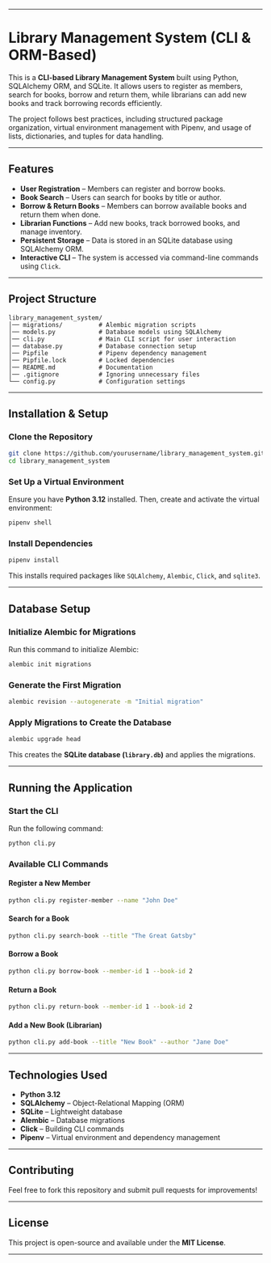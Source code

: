 
---

# Library Management System (CLI & ORM-Based)

This is a **CLI-based Library Management System** built using Python, SQLAlchemy ORM, and SQLite. It allows users to register as members, search for books, borrow and return them, while librarians can add new books and track borrowing records efficiently.  

The project follows best practices, including structured package organization, virtual environment management with Pipenv, and usage of lists, dictionaries, and tuples for data handling.

---

## Features

- **User Registration** – Members can register and borrow books.  
- **Book Search** – Users can search for books by title or author.  
- **Borrow & Return Books** – Members can borrow available books and return them when done.  
- **Librarian Functions** – Add new books, track borrowed books, and manage inventory.  
- **Persistent Storage** – Data is stored in an SQLite database using SQLAlchemy ORM.  
- **Interactive CLI** – The system is accessed via command-line commands using `Click`.  

---

## Project Structure  

```
library_management_system/
│── migrations/          # Alembic migration scripts
│── models.py            # Database models using SQLAlchemy
│── cli.py               # Main CLI script for user interaction
│── database.py          # Database connection setup
│── Pipfile              # Pipenv dependency management
│── Pipfile.lock         # Locked dependencies
│── README.md            # Documentation
│── .gitignore           # Ignoring unnecessary files
└── config.py            # Configuration settings
```

---

## Installation & Setup  

### Clone the Repository  

```sh
git clone https://github.com/yourusername/library_management_system.git
cd library_management_system
```

### Set Up a Virtual Environment  

Ensure you have **Python 3.12** installed. Then, create and activate the virtual environment:

```sh
pipenv shell
```

### Install Dependencies  

```sh
pipenv install
```

This installs required packages like `SQLAlchemy`, `Alembic`, `Click`, and `sqlite3`.

---

## Database Setup  

### Initialize Alembic for Migrations  

Run this command to initialize Alembic:

```sh
alembic init migrations
```

### Generate the First Migration  

```sh
alembic revision --autogenerate -m "Initial migration"
```

### Apply Migrations to Create the Database  

```sh
alembic upgrade head
```

This creates the **SQLite database (`library.db`)** and applies the migrations.

---

## Running the Application  

### Start the CLI  

Run the following command:

```sh
python cli.py
```

### Available CLI Commands  

#### Register a New Member  

```sh
python cli.py register-member --name "John Doe"
```

#### Search for a Book  

```sh
python cli.py search-book --title "The Great Gatsby"
```

#### Borrow a Book  

```sh
python cli.py borrow-book --member-id 1 --book-id 2
```

#### Return a Book  

```sh
python cli.py return-book --member-id 1 --book-id 2
```

#### Add a New Book (Librarian)  

```sh
python cli.py add-book --title "New Book" --author "Jane Doe"
```

---

## Technologies Used  

- **Python 3.12**   
- **SQLAlchemy** – Object-Relational Mapping (ORM)  
- **SQLite** – Lightweight database  
- **Alembic** – Database migrations  
- **Click** – Building CLI commands  
- **Pipenv** – Virtual environment and dependency management  

---

## Contributing  

Feel free to fork this repository and submit pull requests for improvements!  

---

## License  

This project is open-source and available under the **MIT License**.

---

